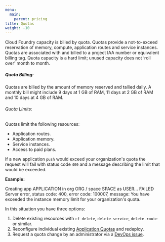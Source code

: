 ```yaml
---
menu:
  main:
    parent: pricing
title: Quotas
weight: -10
---
```


Cloud Foundry capacity is billed by quota. Quotas provide a not-to-exceed reservation of memory, compute, application routes and service instances. Quotas are associated with and billed to a project IAA number or equivalent billing tag. Quota capacity is a hard limit; unused capacity does not ‘roll over’ month to month.

##### Quota Billing:

Quotas are billed by the amount of memory reserved and tallied daily. A monthly bill might include 9 days at 1 GB of RAM, 11 days at 2 GB of RAM and 10 days at 4 GB of RAM.

###### Quota Limits:

Quotas limit the following resources:  
  
- Application routes.  
- Application memory.  
- Service instances.  
- Access to paid plans.  

If a new application `push` would exceed your organization's quota the request will fail with status code `400` and a message describing the limit that would be exceeded.

**Example:**

  Creating app APPLICATION in org ORG / space SPACE as USER...
  FAILED
  Server error, status code: 400, error code: 100007, message: You have exceeded the instance memory limit for your organization's quota.

In this situation you have three options:

1. Delete existing resources with `cf delete`, `delete-service`, `delete-route` or similar.
2. Reconfigure individual existing [Application Quotas](https://docs.cloud.gov/apps/limits) and redeploy.
3. Request a quota change by an administrator via a [DevOps issue](https://github.com/18F/DevOps/issues).
